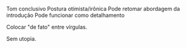 Tom conclusivo
Postura otimista/irônica
Pode retomar abordagem da introdução
Pode funcionar como detalhamento


Colocar "de fato" entre vírgulas.

Sem utopia. 


#